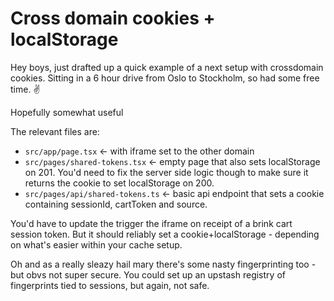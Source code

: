 # Cross domain cookies + localStorage

Hey boys, just drafted up a quick example of a next setup with crossdomain cookies. Sitting in a 6 hour drive from Oslo to Stockholm, so had some free time. ✌️

Hopefully somewhat useful

The relevant files are:

- `src/app/page.tsx` <- with iframe set to the other domain
- `src/pages/shared-tokens.tsx` <- empty page that also sets localStorage on 201. You'd need to fix the server side logic though to make sure it returns the cookie to set localStorage on 200.
- `src/pages/api/shared-tokens.ts` <- basic api endpoint that sets a cookie containing sessionId, cartToken and source.

You'd have to update the trigger the iframe on receipt of a brink cart session token. But it should reliably set a cookie+localStorage - depending on what's easier within your cache setup.

Oh and as a really sleazy hail mary there's some nasty fingerprinting too - but obvs not super secure. You could set up an upstash registry of fingerprints tied to sessions, but again, not safe.
